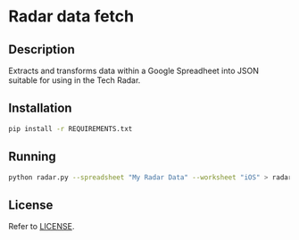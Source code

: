 # Radar data fetch

## Description
Extracts and transforms data within a Google Spreadheet into JSON suitable for using in the Tech Radar.

## Installation
```sh
pip install -r REQUIREMENTS.txt
```

## Running
```sh
python radar.py --spreadsheet "My Radar Data" --worksheet "iOS" > radar.json
```

## License
Refer to [LICENSE](LICENSE).
